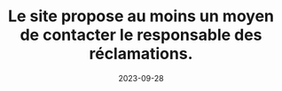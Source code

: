 ---
N: '107'
Rubrique: Identification et contact
title: Le site propose au moins un moyen de contacter le responsable des réclamations. 
detail: Le site propose au moins un moyen de contacter le responsable des réclamations. 
abstract: 
categories: [" Identification et contact"]
agrege: O4107-E019
opquast: '4 107'
indiceebook: '19'
description: "Règle n° 019"
before: "018"
weight: "019"
after: "020"
actif: '1'
layout: rules
date: 2023-09-28
tags: ["", ""]
objectif: ["", ""]
Meo: [""]
Controle: [""
]
epubcheck: 
ace: 
humancheck: true
Source: ["Opquast"]
Referentiel: [""]
Steps: ["", ""]
---